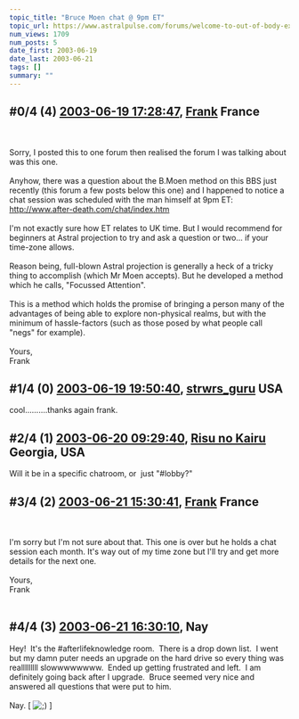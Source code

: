 ```yaml
---
topic_title: "Bruce Moen chat @ 9pm ET"
topic_url: https://www.astralpulse.com/forums/welcome-to-out-of-body-experiences!/bruce-moen-chat-9pm-et
num_views: 1709
num_posts: 5
date_first: 2003-06-19
date_last: 2003-06-21
tags: []
summary: ""
---
```


## \#0/4 (4) [2003-06-19 17:28:47](https://www.astralpulse.com/forums/index.php?msg=120812), [Frank](https://www.astralpulse.com/forums/profile/?u=359) France ##
<section>
<br>
<br>
Sorry, I posted this to one forum then realised the forum I was talking about was this one.
<br>
<br>
Anyhow, there was a question about the B.Moen method on this BBS just recently (this forum a few posts below this one) and I happened to notice a chat session was scheduled with the man himself at 9pm ET:
<a class="bbc_link" href="http://www.after-death.com/chat/index.htm" rel="noopener" target="_blank">
 http://www.after-death.com/chat/index.htm
</a>
<br>
<br>
I'm not exactly sure how ET relates to UK time. But I would recommend for beginners at Astral projection to try and ask a question or two... if your time-zone allows.
<br>
<br>
Reason being, full-blown Astral projection is generally a heck of a tricky thing to accomplish (which Mr Moen accepts). But he developed a method which he calls, "Focussed Attention".
<br>
<br>
This is a method which holds the promise of bringing a person many of the advantages of being able to explore non-physical realms, but with the minimum of hassle-factors (such as those posed by what people call "negs" for example).
<br>
<br>
Yours,
<br>
Frank
<br>
</section>

## \#1/4 (0) [2003-06-19 19:50:40](https://www.astralpulse.com/forums/index.php?msg=35441), [strwrs_guru](https://www.astralpulse.com/forums/profile/?u=2207) USA ##
<section>
cool..........thanks again frank.
</section>

## \#2/4 (1) [2003-06-20 09:29:40](https://www.astralpulse.com/forums/index.php?msg=35504), [Risu no Kairu](https://www.astralpulse.com/forums/profile/?u=430) Georgia, USA ##
<section>
Will it be in a specific chatroom, or  just "#lobby?"
</section>

## \#3/4 (2) [2003-06-21 15:30:41](https://www.astralpulse.com/forums/index.php?msg=35745), [Frank](https://www.astralpulse.com/forums/profile/?u=359) France ##
<section>
<br>
<br>
I'm sorry but I'm not sure about that. This one is over but he holds a chat session each month. It's way out of my time zone but I'll try and get more details for the next one.
<br>
<br>
Yours,
<br>
Frank
<br>
<br>
</section>

## \#4/4 (3) [2003-06-21 16:30:10](https://www.astralpulse.com/forums/index.php?msg=35757), Nay  ##
<section>
Hey!  It's the #afterlifeknowledge room.  There is a drop down list.  I went but my damn puter needs an upgrade on the hard drive so every thing was realllllllll slowwwwwwww.  Ended up getting frustrated and left.  I am definitely going back after I upgrade.  Bruce seemed very nice and answered all questions that were put to him.
<br>
<br>
Nay. [
<img alt=";)" class="smiley" src="https://www.astralpulse.com/forums/Smileys/fugue/wink.png" title="Wink"/>
]
</section>